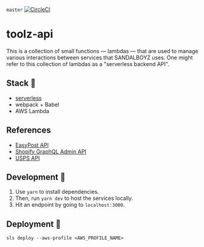 `master` [![CircleCI](https://circleci.com/gh/SANDALBOYZ/toolz-api/tree/master.svg?style=svg)](https://circleci.com/gh/SANDALBOYZ/toolz-api/tree/master)

# toolz-api

This is a collection of small functions — lambdas — that are used to manage various interactions between services that SANDALBOYZ uses.
One might refer to this collection of lambdas as a "serverless backend API".

## Stack 🍔

- [serverless](https://serverless.com/)
- webpack + Babel
- AWS Lambda

## References

- [EasyPost API](https://gist.github.com/att14/ff68a0f2684c711444864dcb1ebf6030)
- [Shopify GraphQL Admin API](https://help.shopify.com/en/api/graphql-admin-api)
- [USPS API](https://www.usps.com/business/web-tools-apis/)

## Development 🚧

1. Use `yarn` to install dependencies.
2. Then, run `yarn dev` to host the services locally.
3. Hit an endpoint by going to `localhost:3000`.

## Deployment 🚀

```
sls deploy --aws-profile <AWS_PROFILE_NAME>
```
